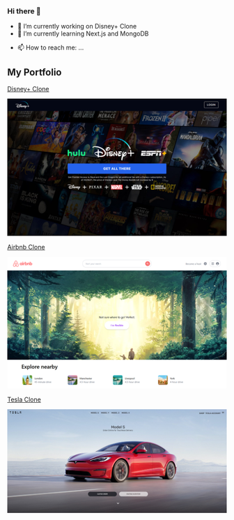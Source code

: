 ### Hi there 👋

- 🔭 I’m currently working on Disney+ Clone
- 🌱 I’m currently learning Next.js and MongoDB
<!-- - 👯 I’m looking to collaborate on ...
- 🤔 I’m looking for help with ...
- 💬 Ask me about ...
-->
- 📫 How to reach me: ...
<!-- 
- 😄 Pronouns: ...
- ⚡ Fun fact: ...
-->

## My Portfolio

[Disney+ Clone](https://disneyplus-clone-puce.vercel.app/)

![Home Page](/screenshots/disneyplus-clone.png "Home Page")

[Airbnb Clone](https://nextjs-airbnb-clone-lyart.vercel.app/)

![Home Page](/screenshots/Airbnb-Clone.PNG "Home Page")

[Tesla Clone](https://affectionate-shirley-9321ea.netlify.app/)

![Home Page](/screenshots/Tesla-Clone.png "Home Page")
